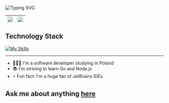  ![Typing SVG](https://readme-typing-svg.demolab.com?font=Fira+Code&pause=1000&color=E6EDF3&multiline=true&random=false&width=450&lines=Hi!%2C+I'm+Grzegorz++Dziedzic+%F0%9F%91%A8%E2%80%8D%F0%9F%92%BB%E2%98%95)
 

| <img align="center" src="https://github-readme-stats-dziedzicgrzegorz.vercel.app/api?username=dziedzicgrzegorz&show_icons=true&include_all_commits=true&theme=tokyonight&hide_border=true"/> | <img align="center" src="https://github-readme-stats-dziedzicgrzegorz.vercel.app/api/top-langs/?username=dziedzicgrzegorz&layout=compact&theme=tokyonight&hide_border=true" /> |
| ------------- |--------------------------------------------------------------------------------------------------------------------------------------------------------------------------------|


## Technology Stack

<!-- https://github.com/tandpfun/skill-icons -->
<div >

[![My Skills](https://skillicons.dev/icons?i=go,javascript,typescript,nodejs,express,nestjs,react,nextjs,java,spring,mysql,mongodb,postgres,docker,githubactions)](https://skillicons.dev)

</div>

  <hr>

- 👨🏻‍🏫 I'm a software developer studying in Poland
- 📚 I'm striving to learn Go and Node.js
- ⚡ Fun fact: I'm a huge fan of JetBrains IDEs

##  Ask me about anything [here](mailto:grzegorzdziedzic.dev@gmail.com)
